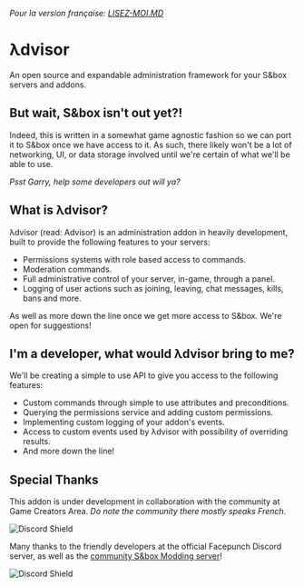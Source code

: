 *Pour la version française: [LISEZ-MOI.MD](https://github.com/game-creators-area/Advisor/blob/master/LISEZ-MOI.MD)*


# λdvisor
An open source and expandable administration framework for your S&amp;box servers and addons.

## But wait, S&box isn't out yet?!

Indeed, this is written in a somewhat game agnostic fashion so we can port it to S&box once we have access to it.
As such, there likely won't be a lot of networking, UI, or data storage involved until we're certain of what we'll be able to use.

*Psst Garry, help some developers out will ya?*

## What is λdvisor?

λdvisor (read: Advisor) is an administration addon in heavily development, built to provide the following features to your servers:

- Permissions systems with role based access to commands.
- Moderation commands.
- Full administrative control of your server, in-game, through a panel.
- Logging of user actions such as joining, leaving, chat messages, kills, bans and more.

As well as more down the line once we get more access to S&box. We're open for suggestions!

## I'm a developer, what would λdvisor bring to me?

We'll be creating a simple to use API to give you access to the following features:

- Custom commands through simple to use attributes and preconditions.
- Querying the permissions service and adding custom permissions.
- Implementing custom logging of your addon's events.
- Access to custom events used by λdvisor with possibility of overriding results.
- And more down the line!

## Special Thanks

This addon is under development in collaboration with the community at Game Creators Area.
*Do note the community there mostly speaks French.*

![Discord Shield](https://discordapp.com/api/guilds/223070469148901376/widget.png?style=banner1)

Many thanks to the friendly developers at the official Facepunch Discord server, as well as the [community S&box Modding server](https://discord.gg/K4Jv7G3WUw)!

![Discord Shield](https://discordapp.com/api/guilds/258087425346240513/widget.png?style=banner1)

